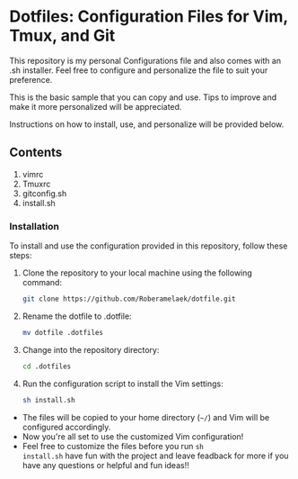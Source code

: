 # Dotfiles: Configuration Files for Vim, Tmux, and Git

This repository is my personal Configurations file and also comes with an .sh installer. Feel free to configure and personalize the file to suit your preference.

This is the basic sample that you can copy and use. Tips to improve and make it more personalized will be appreciated.

Instructions on how to install, use, and personalize will be provided below.

## Contents

1. vimrc
2. Tmuxrc
3. gitconfig.sh
4. install.sh

### Installation

To install and use the configuration provided in this repository, follow these steps:

1. Clone the repository to your local machine using the following command:

   ```bash
   git clone https://github.com/Roberamelaek/dotfile.git
   
2. Rename the dotfile to .dotfile:

   ```bash
   mv dotfile .dotfiles
   
3. Change into the repository directory:
   
   ```bash
   cd .dotfiles
4. Run the configuration script to install the Vim settings:
   ```bash
   sh install.sh
   
- The files will be copied to your home directory (`~/`) and Vim will be configured accordingly.
- Now you're all set to use the customized Vim configuration!
- Feel free to customize the files before you run <code>sh install.sh</code> have fun with the project and leave feadback for more if you have any questions or helpful and fun ideas!!

